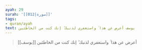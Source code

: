 ```yaml
---
ayah: 29
surah: '[[012|سورة]]'
tags:
- quran/ayah
text: يوسف أعرض عن هذا ۚ واستغفري لذنبك ۖ إنك كنت من الخاطئين
---
```

> [[يوسف]] أعرض عن هذا ۚ واستغفري لذنبك ۖ إنك كنت من الخاطئين
